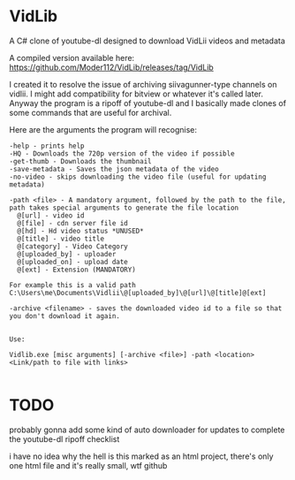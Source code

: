 # VidLib
A C# clone of youtube-dl designed to download VidLii videos and metadata

A compiled version available here:
https://github.com/Moder112/VidLib/releases/tag/VidLib

I created it to resolve the issue of archiving siivagunner-type channels on vidlii.
I might add compatibility for bitview or whatever it's called later.
Anyway the program is a ripoff of youtube-dl and I basically made clones of some commands that are useful for archival.

Here are the arguments the program will recognise:
```
-help - prints help
-HQ - Downloads the 720p version of the video if possible
-get-thumb - Downloads the thumbnail
-save-metadata - Saves the json metadata of the video
-no-video - skips downloading the video file (useful for updating metadata)

-path <file> - A mandatory argument, followed by the path to the file, path takes special arguments to generate the file location
  @[url] - video id
  @[file] - cdn server file id
  @[hd] - Hd video status *UNUSED*
  @[title] - video title
  @[category] - Video Category
  @[uploaded_by] - uploader
  @[uploaded_on] - upload date
  @[ext] - Extension (MANDATORY)
  
For example this is a valid path
C:\Users\me\Documents\Vidlii\@[uploaded_by]\@[url]\@[title]@[ext]

-archive <filename> - saves the downloaded video id to a file so that you don't download it again.


Use:

Vidlib.exe [misc arguments] [-archive <file>] -path <location> <Link/path to file with links> 
  
```

TODO
======
probably gonna add some kind of auto downloader for updates to complete the youtube-dl ripoff checklist









i have no idea why the hell is this marked as an html project, there's only one html file and it's really small, wtf github

